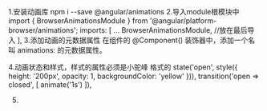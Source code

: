 1.安装动画库
npm i --save @angular/animations
2.导入module根模块中
import { BrowserAnimationsModule } from '@angular/platform-browser/animations';
imports: [
...
BrowserAnimationsModule, //放在最后导入
],
3.添加动画的元数据属性
在组件的 @Component() 装饰器中，添加一个名叫 animations: 的元数据属性。

4.动画状态和样式，样式的属性必须是小驼峰 格式的 
state('open', style({
  height: '200px',
  opacity: 1,
  backgroundColor: 'yellow'
})),
transition('open => closed', [
      animate('1s')
    ]),

5.